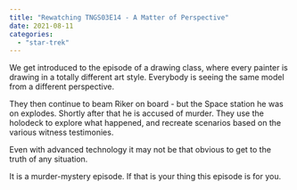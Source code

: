 ```yaml
---
title: "Rewatching TNGS03E14 - A Matter of Perspective"
date: 2021-08-11
categories:
  - "star-trek"
---
```


We get introduced to the episode of a drawing class, where every painter is drawing in a totally different art style. Everybody is seeing the same model from a different perspective.

They then continue to beam Riker on board - but the Space station he was on explodes. Shortly after that he is accused of murder. They use the holodeck to explore what happened, and recreate scenarios based on the various witness testimonies.

Even with advanced technology it may not be that obvious to get to the truth of any situation.

It is a murder-mystery episode. If that is your thing this episode is for you.
